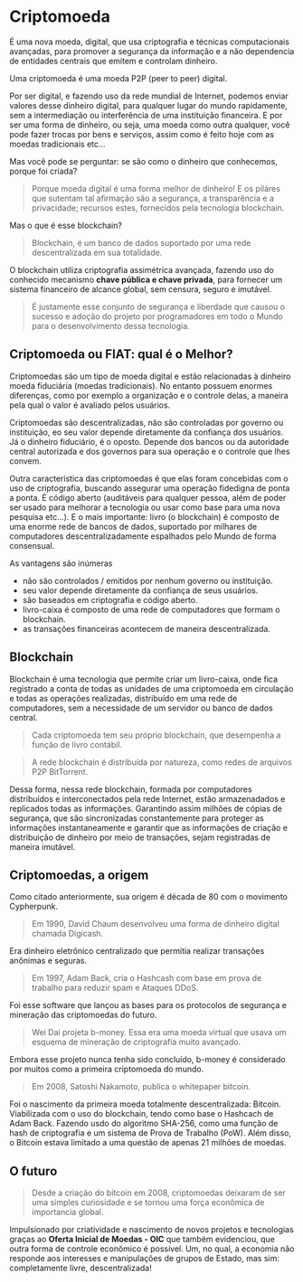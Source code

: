 # Criptomoeda

 É uma nova moeda, digital, que usa criptografia e técnicas computacionais avançadas, para promover a segurança da informação e a não dependencia de entidades centrais que emitem e controlam dinheiro.

 Uma criptomoeda é  uma moeda P2P (peer to peer) digital. 

 Por ser digital, e fazendo uso da rede mundial de Internet, podemos enviar valores desse dinheiro digital, para qualquer lugar do mundo rapidamente, sem a intermediação ou interferência de uma instituição financeira. E por ser uma forma de dinheiro, ou seja, uma moeda como outra qualquer, você pode fazer trocas por bens e serviços, assim como é feito hoje com as moedas tradicionais etc...

 Mas você pode se perguntar: se são como o dinheiro que conhecemos, porque foi criada?

> Porque moeda digital é uma forma melhor de dinheiro! E os piláres que sutentam tal afirmação são a segurança, a transparência e a privacidade; recursos estes, fornecidos pela tecnologia blockchain. 

 Mas o que é esse blockchain?

> Blockchain, é um banco de dados suportado por uma rede descentralizada em sua totalidade.

 O blockchain utiliza criptografia assimétrica avançada, fazendo uso do conhecido mecanismo **chave pública e chave privada**, para fornecer um sistema financeiro de alcance global, sem censura, seguro e imutável. 

> É justamente esse conjunto de segurança e liberdade que causou o sucesso e adoção do projeto por programadores em todo o Mundo para o desenvolvimento dessa tecnologia.



## Criptomoeda ou FIAT: qual é o Melhor? 

 Criptomoedas são um tipo de moeda digital e estão relacionadas à dinheiro moeda fiduciária (moedas tradicionais). No entanto possuem enormes diferenças, como por exemplo a organização e o controle delas, a maneira pela qual o valor é avaliado pelos usuários.

 Criptomoedas são descentralizadas, não são controladas por governo ou instituição, eo seu valor depende diretamente da confiança dos usuários. Já o dinheiro fiduciário, é o oposto. Depende dos bancos ou da autoridade central autorizada e dos governos para sua operação e o controle que lhes convem.

 Outra característica das criptomoedas é que elas foram concebidas com o uso de criptografia, buscando assegurar uma operação fidedigna de ponta a ponta. É código aberto (auditáveis para qualquer pessoa, além de poder ser usado para melhorar a tecnologia ou usar como base para uma nova pesquisa etc...). E o mais importante: livro (o blockchain) é composto de uma enorme rede de bancos de dados, suportado por milhares de computadores descentralizadamente espalhados pelo Mundo de forma consensual.

 As vantagens são inúmeras

 - não são controlados / emitidos por nenhum governo ou instituição. 
 - seu valor depende diretamente da confiança de seus usuários. 
 - são baseados em criptografia e código aberto. 
 - livro-caixa é composto de uma rede de computadores que formam o blockchain. 
 - as transações financeiras acontecem de maneira descentralizada. 


## Blockchain

 Blockchain é uma tecnologia que permite criar um livro-caixa, onde fica registrado a conta de todas as unidades de uma criptomoeda em circulação e todas as operações realizadas, distribuído em uma rede de computadores, sem a necessidade de um servidor ou banco de dados central.
  
> Cada criptomoeda tem seu próprio blockchain, que desempenha a função de livro contábil. 

> A rede blockchain é distribuída por natureza, como redes de arquivos P2P BitTorrent. 

 Dessa forma, nessa rede blockchain, formada por computadores distribuídos e interconectados pela rede Internet, estão armazenadados e replicados todas as informações. Garantindo assim milhões de cópias de segurança, que são sincronizadas constantemente para proteger as informações instantaneamente e garantir que as informações de criação e distribuição de dinheiro por meio de transações, sejam registradas de maneira imutável.

## Criptomoedas, a origem 

 Como citado anteriormente, sua origem é década de 80 com o movimento Cypherpunk.


> Em 1990, David Chaum desenvolveu uma forma de dinheiro digital chamada Digicash.

 Era dinheiro eletrônico centralizado que permitia realizar transações anônimas e seguras. 

> Em 1997, Adam Back, cria o Hashcash com base em prova de trabalho para reduzir spam e Ataques DDoS.

 Foi esse software que lançou as bases para os protocolos de segurança e mineração das criptomoedas do futuro.

> Wei Dai projeta b-money. Essa era uma moeda virtual que usava um esquema de mineração de criptografia muito avançado. 

 Embora esse projeto nunca tenha sido concluído, b-money é considerado por muitos como a primeira criptomoeda do mundo.

> Em 2008, Satoshi Nakamoto, publica o whitepaper bitcoin. 

 Foi o nascimento da primeira moeda totalmente descentralizada: Bitcoin. Viabilizada com o uso do blockchain, tendo como base o Hashcach de Adam Back. Fazendo usdo do algoritmo SHA-256, como uma função de hash de criptografia e um sistema de Prova de Trabalho (PoW). Além disso, o Bitcoin estava limitado a uma questão de apenas 21 milhões de moedas.
 


## O futuro 

> Desde a criação do bitcoin em 2008, criptomoedas deixaram de ser uma simples curiosidade e se tornou uma força econômica de importancia global. 

 Impulsionado por criatividade e nascimento de novos projetos e tecnologias graças ao **Oferta Inicial de Moedas - OIC** que também evidenciou, que outra forma de controle econômico é possível. Um, no qual, a economia não responde aos interesses e manipulações de grupos de Estado, mas sim: completamente livre, descentralizada!



